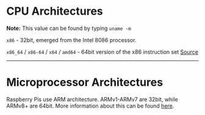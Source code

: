 # CPU Architectures
**Note:** This value can be found by typing `uname -m`

`x86` - 32bit, emerged from the Intel 8086 processor.

`x86_64` / `x86-64` / `x64` / `amd64` - 64bit version of the x86 instruction set [Source](https://en.wikipedia.org/wiki/X86-64)

---

# Microprocessor Architectures

Raspberry Pis use ARM architecture. ARMv1-ARMv7 are 32bit, while ARMv8+ are 64bit. More information about this can be found [here](https://en.wikipedia.org/wiki/ARM_architecture_family#Cores).
